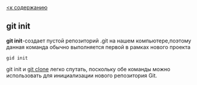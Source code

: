 [<к содержанию](./readme.md)


## git init


**git init**-создает пустой репозиторий .git на нашем компьютере,поэтому данная команда обычно выполняется первой в рамках нового проекта

```bash=
gid init
```
git init и [git clone](./clone.md) легко спутать, поскольку обе команды можно использовать для инициализации нового репозитория Git. 